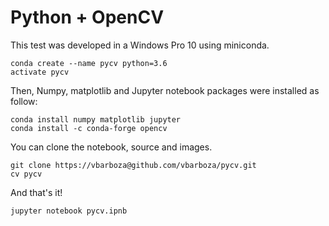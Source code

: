 # Python + OpenCV

This test was developed in a Windows Pro 10 using miniconda.

```
conda create --name pycv python=3.6
activate pycv
```

Then, Numpy, matplotlib and Jupyter notebook packages were installed as follow:

```
conda install numpy matplotlib jupyter
conda install -c conda-forge opencv
```

You can clone the notebook, source and images.

```
git clone https://vbarboza@github.com/vbarboza/pycv.git
cv pycv
```

And that's it!

```
jupyter notebook pycv.ipnb
```